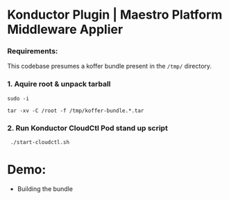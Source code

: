 # Konductor Plugin | Maestro Platform Middleware Applier
### Requirements:
This codebase presumes a koffer bundle present in the `/tmp/` directory.
    
### 1. Aquire root & unpack tarball
```
sudo -i
```
```
tar -xv -C /root -f /tmp/koffer-bundle.*.tar
```
### 2. Run Konductor CloudCtl Pod stand up script
```
 ./start-cloudctl.sh
```
# Demo:
  - Building the bundle    

